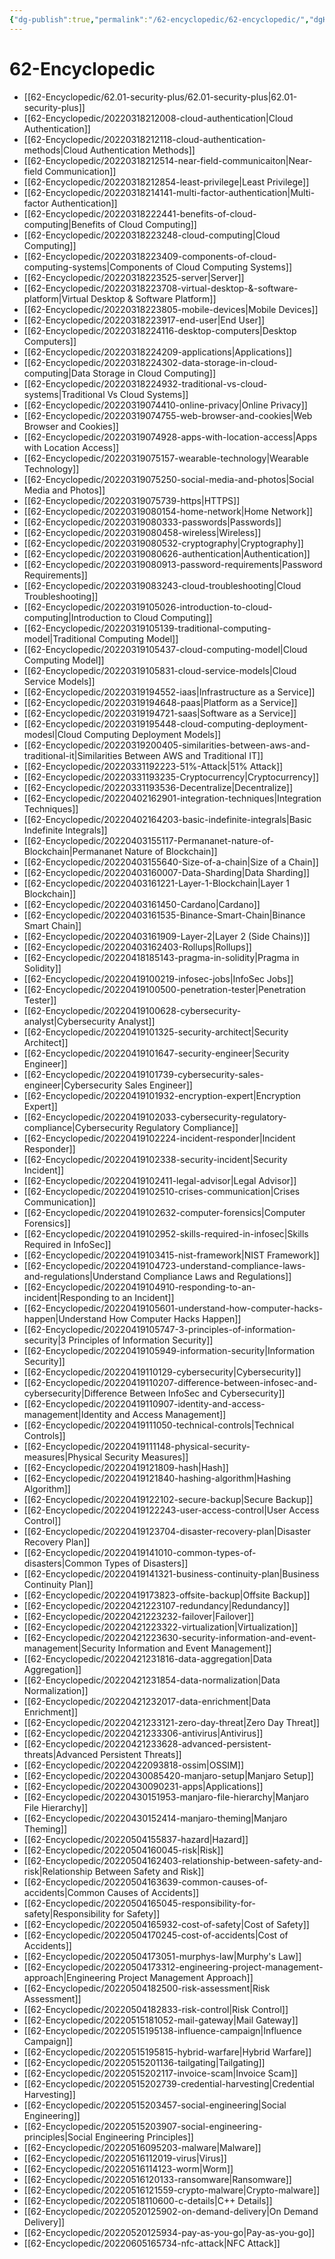 ```yaml
---
{"dg-publish":true,"permalink":"/62-encyclopedic/62-encyclopedic/","dgHomeLink":true,"dgPassFrontmatter":false}
---
```



# 62-Encyclopedic


-  [[62-Encyclopedic/62.01-security-plus/62.01-security-plus|62.01-security-plus]]
-  [[62-Encyclopedic/20220318212008-cloud-authentication|Cloud Authentication]]
-  [[62-Encyclopedic/20220318212118-cloud-authentication-methods|Cloud Authentication Methods]]
-  [[62-Encyclopedic/20220318212514-near-field-communicaiton|Near-field Communication]]
-  [[62-Encyclopedic/20220318212854-least-privilege|Least Privilege]]
-  [[62-Encyclopedic/20220318214141-multi-factor-authentication|Multi-factor Authentication]]
-  [[62-Encyclopedic/20220318222441-benefits-of-cloud-computing|Benefits of Cloud Computing]]
-  [[62-Encyclopedic/20220318223248-cloud-computing|Cloud Computing]]
-  [[62-Encyclopedic/20220318223409-components-of-cloud-computing-systems|Components of Cloud Computing Systems]]
-  [[62-Encyclopedic/20220318223525-server|Server]]
-  [[62-Encyclopedic/20220318223708-virtual-desktop-&-software-platform|Virtual Desktop & Software Platform]]
-  [[62-Encyclopedic/20220318223805-mobile-devices|Mobile Devices]]
-  [[62-Encyclopedic/20220318223917-end-user|End User]]
-  [[62-Encyclopedic/20220318224116-desktop-computers|Desktop Computers]]
-  [[62-Encyclopedic/20220318224209-applications|Applications]]
-  [[62-Encyclopedic/20220318224302-data-storage-in-cloud-computing|Data Storage in Cloud Computing]]
-  [[62-Encyclopedic/20220318224932-traditional-vs-cloud-systems|Traditional Vs Cloud Systems]]
-  [[62-Encyclopedic/20220319074410-online-privacy|Online Privacy]]
-  [[62-Encyclopedic/20220319074755-web-browser-and-cookies|Web Browser and Cookies]]
-  [[62-Encyclopedic/20220319074928-apps-with-location-access|Apps with Location Access]]
-  [[62-Encyclopedic/20220319075157-wearable-technology|Wearable Technology]]
-  [[62-Encyclopedic/20220319075250-social-media-and-photos|Social Media and Photos]]
-  [[62-Encyclopedic/20220319075739-https|HTTPS]]
-  [[62-Encyclopedic/20220319080154-home-network|Home Network]]
-  [[62-Encyclopedic/20220319080333-passwords|Passwords]]
-  [[62-Encyclopedic/20220319080458-wireless|Wireless]]
-  [[62-Encyclopedic/20220319080532-cryptography|Cryptography]]
-  [[62-Encyclopedic/20220319080626-authentication|Authentication]]
-  [[62-Encyclopedic/20220319080913-password-requirements|Password Requirements]]
-  [[62-Encyclopedic/20220319083243-cloud-troubleshooting|Cloud Troubleshooting]]
-  [[62-Encyclopedic/20220319105026-introduction-to-cloud-computing|Introduction to Cloud Computing]]
-  [[62-Encyclopedic/20220319105139-traditional-computing-model|Traditional Computing Model]]
-  [[62-Encyclopedic/20220319105437-cloud-computing-model|Cloud Computing Model]]
-  [[62-Encyclopedic/20220319105831-cloud-service-models|Cloud Service Models]]
-  [[62-Encyclopedic/20220319194552-iaas|Infrastructure as a Service]]
-  [[62-Encyclopedic/20220319194648-paas|Platform as a Service]]
-  [[62-Encyclopedic/20220319194721-saas|Software as a Service]]
-  [[62-Encyclopedic/20220319195448-cloud-computing-deployment-modesl|Cloud Computing Deployment Models]]
-  [[62-Encyclopedic/20220319200405-similarities-between-aws-and-traditional-it|Similarities Between AWS and Traditional IT]]
-  [[62-Encyclopedic/20220331192223-51%-Attack|51% Attack]]
-  [[62-Encyclopedic/20220331193235-Cryptocurrency|Cryptocurrency]]
-  [[62-Encyclopedic/20220331193536-Decentralize|Decentralize]]
-  [[62-Encyclopedic/20220402162901-integration-techniques|Integration Techniques]]
-  [[62-Encyclopedic/20220402164203-basic-indefinite-integrals|Basic Indefinite Integrals]]
-  [[62-Encyclopedic/20220403155117-Permananet-nature-of-Blockchain|Permananet Nature of Blockchain]]
-  [[62-Encyclopedic/20220403155640-Size-of-a-chain|Size of a Chain]]
-  [[62-Encyclopedic/20220403160007-Data-Sharding|Data Sharding]]
-  [[62-Encyclopedic/20220403161221-Layer-1-Blockchain|Layer 1 Blockchain]]
-  [[62-Encyclopedic/20220403161450-Cardano|Cardano]]
-  [[62-Encyclopedic/20220403161535-Binance-Smart-Chain|Binance Smart Chain]]
-  [[62-Encyclopedic/20220403161909-Layer-2|Layer 2 (Side Chains)]]
-  [[62-Encyclopedic/20220403162403-Rollups|Rollups]]
-  [[62-Encyclopedic/20220418185143-pragma-in-solidity|Pragma in Solidity]]
-  [[62-Encyclopedic/20220419100219-infosec-jobs|InfoSec Jobs]]
-  [[62-Encyclopedic/20220419100500-penetration-tester|Penetration Tester]]
-  [[62-Encyclopedic/20220419100628-cybersecurity-analyst|Cybersecurity Analyst]]
-  [[62-Encyclopedic/20220419101325-security-architect|Security Architect]]
-  [[62-Encyclopedic/20220419101647-security-engineer|Security Engineer]]
-  [[62-Encyclopedic/20220419101739-cybersecurity-sales-engineer|Cybersecurity Sales Engineer]]
-  [[62-Encyclopedic/20220419101932-encryption-expert|Encryption Expert]]
-  [[62-Encyclopedic/20220419102033-cybersecurity-regulatory-compliance|Cybersecurity Regulatory Compliance]]
-  [[62-Encyclopedic/20220419102224-incident-responder|Incident Responder]]
-  [[62-Encyclopedic/20220419102338-security-incident|Security Incident]]
-  [[62-Encyclopedic/20220419102411-legal-advisor|Legal Advisor]]
-  [[62-Encyclopedic/20220419102510-crises-communication|Crises Communication]]
-  [[62-Encyclopedic/20220419102632-computer-forensics|Computer Forensics]]
-  [[62-Encyclopedic/20220419102952-skills-required-in-infosec|Skills Required in InfoSec]]
-  [[62-Encyclopedic/20220419103415-nist-framework|NIST Framework]]
-  [[62-Encyclopedic/20220419104723-understand-compliance-laws-and-regulations|Understand Compliance Laws and Regulations]]
-  [[62-Encyclopedic/20220419104910-responding-to-an-incident|Responding to an Incident]]
-  [[62-Encyclopedic/20220419105601-understand-how-computer-hacks-happen|Understand How Computer Hacks Happen]]
-  [[62-Encyclopedic/20220419105747-3-principles-of-information-security|3 Principles of Information Security]]
-  [[62-Encyclopedic/20220419105949-information-security|Information Security]]
-  [[62-Encyclopedic/20220419110129-cybersecurity|Cybersecurity]]
-  [[62-Encyclopedic/20220419110207-difference-between-infosec-and-cybersecurity|Difference Between InfoSec and Cybersecurity]]
-  [[62-Encyclopedic/20220419110907-identity-and-access-management|Identity and Access Management]]
-  [[62-Encyclopedic/20220419111050-technical-controls|Technical Controls]]
-  [[62-Encyclopedic/20220419111148-physical-security-measures|Physical Security Measures]]
-  [[62-Encyclopedic/20220419121809-hash|Hash]]
-  [[62-Encyclopedic/20220419121840-hashing-algorithm|Hashing Algorithm]]
-  [[62-Encyclopedic/20220419122102-secure-backup|Secure Backup]]
-  [[62-Encyclopedic/20220419122243-user-access-control|User Access Control]]
-  [[62-Encyclopedic/20220419123704-disaster-recovery-plan|Disaster Recovery Plan]]
-  [[62-Encyclopedic/20220419141010-common-types-of-disasters|Common Types of Disasters]]
-  [[62-Encyclopedic/20220419141321-business-continuity-plan|Business Continuity Plan]]
-  [[62-Encyclopedic/20220419173823-offsite-backup|Offsite Backup]]
-  [[62-Encyclopedic/20220421223107-redundancy|Redundancy]]
-  [[62-Encyclopedic/20220421223232-failover|Failover]]
-  [[62-Encyclopedic/20220421223322-virtualization|Virtualization]]
-  [[62-Encyclopedic/20220421223630-security-information-and-event-management|Security Information and Event Management]]
-  [[62-Encyclopedic/20220421231816-data-aggregation|Data Aggregation]]
-  [[62-Encyclopedic/20220421231854-data-normalization|Data Normalization]]
-  [[62-Encyclopedic/20220421232017-data-enrichment|Data Enrichment]]
-  [[62-Encyclopedic/20220421233121-zero-day-threat|Zero Day Threat]]
-  [[62-Encyclopedic/20220421233306-antivirus|Antivirus]]
-  [[62-Encyclopedic/20220421233628-advanced-persistent-threats|Advanced Persistent Threats]]
-  [[62-Encyclopedic/20220422093818-ossim|OSSIM]]
-  [[62-Encyclopedic/20220430085420-manjaro-setup|Manjaro Setup]]
-  [[62-Encyclopedic/20220430090231-apps|Applications]]
-  [[62-Encyclopedic/20220430151953-manjaro-file-hierarchy|Manjaro File Hierarchy]]
-  [[62-Encyclopedic/20220430152414-manjaro-theming|Manjaro Theming]]
-  [[62-Encyclopedic/20220504155837-hazard|Hazard]]
-  [[62-Encyclopedic/20220504160045-risk|Risk]]
-  [[62-Encyclopedic/20220504162403-relationship-between-safety-and-risk|Relationship Between Safety and Risk]]
-  [[62-Encyclopedic/20220504163639-common-causes-of-accidents|Common Causes of Accidents]]
-  [[62-Encyclopedic/20220504165045-responsibility-for-safety|Responsibility for Safety]]
-  [[62-Encyclopedic/20220504165932-cost-of-safety|Cost of Safety]]
-  [[62-Encyclopedic/20220504170245-cost-of-accidents|Cost of Accidents]]
-  [[62-Encyclopedic/20220504173051-murphys-law|Murphy's Law]]
-  [[62-Encyclopedic/20220504173312-engineering-project-management-approach|Engineering Project Management Approach]]
-  [[62-Encyclopedic/20220504182500-risk-assessment|Risk Assessment]]
-  [[62-Encyclopedic/20220504182833-risk-control|Risk Control]]
-  [[62-Encyclopedic/20220515181052-mail-gateway|Mail Gateway]]
-  [[62-Encyclopedic/20220515195138-influence-campaign|Influence Campaign]]
-  [[62-Encyclopedic/20220515195815-hybrid-warfare|Hybrid Warfare]]
-  [[62-Encyclopedic/20220515201136-tailgating|Tailgating]]
-  [[62-Encyclopedic/20220515202117-invoice-scam|Invoice Scam]]
-  [[62-Encyclopedic/20220515202739-credential-harvesting|Credential Harvesting]]
-  [[62-Encyclopedic/20220515203457-social-engineering|Social Engineering]]
-  [[62-Encyclopedic/20220515203907-social-engineering-principles|Social Engineering Principles]]
-  [[62-Encyclopedic/20220516095203-malware|Malware]]
-  [[62-Encyclopedic/20220516112019-virus|Virus]]
-  [[62-Encyclopedic/20220516114123-worm|Worm]]
-  [[62-Encyclopedic/20220516120133-ransomware|Ransomware]]
-  [[62-Encyclopedic/20220516121559-crypto-malware|Crypto-malware]]
-  [[62-Encyclopedic/20220518110600-c-details|C++ Details]]
-  [[62-Encyclopedic/20220520125902-on-demand-delivery|On Demand Delivery]]
-  [[62-Encyclopedic/20220520125934-pay-as-you-go|Pay-as-you-go]]
-  [[62-Encyclopedic/20220605165734-nfc-attack|NFC Attack]]

